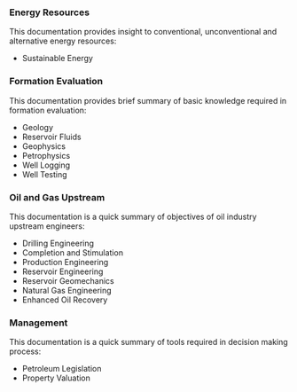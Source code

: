 ### Energy Resources
This documentation provides insight to conventional, unconventional and alternative energy resources:

- Sustainable Energy

### Formation Evaluation
This documentation provides brief summary of basic knowledge required in formation evaluation:

- Geology
- Reservoir Fluids
- Geophysics
- Petrophysics
- Well Logging
- Well Testing

### Oil and Gas Upstream
This documentation is a quick summary of objectives of oil industry upstream engineers:

- Drilling Engineering
- Completion and Stimulation
- Production Engineering
- Reservoir Engineering
- Reservoir Geomechanics
- Natural Gas Engineering
- Enhanced Oil Recovery

### Management
This documentation is a quick summary of tools required in decision making process:

- Petroleum Legislation
- Property Valuation